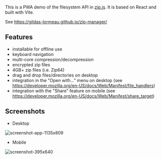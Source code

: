 This is a PWA demo of the filesystem API in [zip.js](https://github.com/gildas-lormeau/zip.js). It is based on React and built with Vite.

See https://gildas-lormeau.github.io/zip-manager/

## Features

 - installable for offline use
 - keyboard navigation
 - multi-core compression/decompression
 - encrypted zip files
 - 4GB+ zip files (i.e. Zip64)
 - drag and drop files/directories on desktop
 - integration in the "Open with..." menu on desktop (see https://developer.mozilla.org/en-US/docs/Web/Manifest/file_handlers)
 - integration with the "Share" feature on mobile (see https://developer.mozilla.org/en-US/docs/Web/Manifest/share_target)

## Screenshots 

- Desktop

![screenshot-app-1135x809](https://user-images.githubusercontent.com/396787/233869327-c379f3dd-3ff7-426e-a2c0-c1eae8b7f5fb.png)

- Mobile

![screenshot-395x640](https://user-images.githubusercontent.com/396787/233868744-56d47959-a99b-495d-bc3e-5b2e7c99c125.png)

